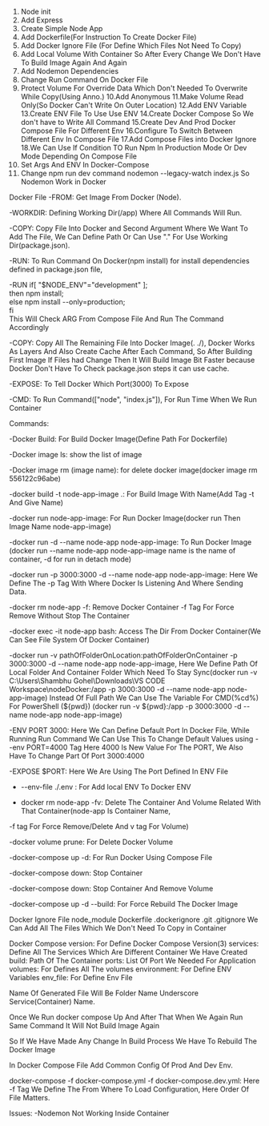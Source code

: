 1. Node init
2. Add Express
3. Create Simple Node App
4. Add Dockerfile(For Instruction To Create Docker File)
5. Add Docker Ignore File (For Define Which Files Not Need To Copy)
6. Add Local Volume With Container So After Every Change We Don't Have To Build Image Again And Again
7. Add Nodemon Dependencies 
8. Change Run Command On Docker File 
9. Protect Volume For Override Data Which Don't Needed To Overwrite While Copy(Using Anno.)
10.Add Anonymous 
11.Make Volume Read Only(So Docker Can't Write On Outer Location)
12.Add ENV Variable
13.Create ENV File To Use Use ENV
14.Create Docker Compose So We don't have to Write All Command 
15.Create Dev And Prod Docker Compose File For Different Env
16.Configure To Switch Between Different Env In Compose File
17.Add Compose Files into Docker Ignore
18.We Can Use If Condition TO Run Npm In Production Mode Or Dev Mode Depending On Compose File 
19. Set Args And ENV In Docker-Compose
20. Change npm run dev command nodemon --legacy-watch index.js So Nodemon Work in Docker

 

Docker File
-FROM: Get Image From Docker (Node).

-WORKDIR: Defining Working Dir(/app) Where All Commands Will Run.

-COPY: Copy File Into Docker and Second Argument Where We Want To Add The File, We Can Define Path Or Can Use "." For Use Working Dir(package.json). 

-RUN: To Run Command On Docker(npm install) for install dependencies defined in package.json file,

-RUN if[ "$NODE_ENV"="development" ]; \
         then npm install; \
         else npm install --only=production; \
         fi      
         This Will Check ARG From Compose File And Run The Command Accordingly

-COPY: Copy All The Remaining File Into Docker Image(. ./), Docker Works As Layers And Also Create Cache After Each Command, So After Building First Image If Files had Change Then It Will Build Image Bit Faster because Docker Don't Have To Check package.json steps it can use cache.

-EXPOSE: To Tell Docker Which Port(3000) To Expose

-CMD: To Run Command(["node", "index.js"]), For Run Time When We Run Container



Commands:

-Docker Build: For Build Docker Image(Define Path For Dockerfile)

-Docker image ls: show the list of image

-Docker image rm (image name): for delete docker image(docker image rm 556122c96abe)

-docker build -t node-app-image .: For Build Image With Name(Add Tag -t And Give Name)

-docker run node-app-image: For Run Docker Image(docker run Then Image Name node-app-image)

-docker run -d --name node-app node-app-image: To Run Docker Image (docker run --name node-app node-app-image name is the name of container, -d for run in detach mode)

-docker run -p 3000:3000 -d --name node-app node-app-image: Here We Define The -p Tag With Where Docker Is Listening And Where Sending Data. 

-docker rm node-app -f: Remove Docker Container -f Tag For Force Remove Without Stop The Container

-docker exec -it node-app bash: Access The Dir From Docker Container(We Can See File System Of Docker Container)

-docker run -v pathOfFolderOnLocation:pathOfFolderOnContainer -p 3000:3000 -d --name node-app node-app-image, Here We Define Path Of Local Folder And Container Folder Which Need To Stay Sync(docker run -v C:\Users\Shambhu Gohel\Downloads\VS CODE Workspace\nodeDocker\:/app  -p 3000:3000 -d --name node-app node-app-image)
Instead Of Full Path We Can Use The Variable For CMD(%cd%) For PowerShell (${pwd})
(docker run -v ${pwd}:/app -p 3000:3000 -d --name node-app node-app-image)

-ENV PORT 3000: Here We Can Define Default Port In Docker File, While Running Run Command We Can Use This To Change Default Values using --env PORT=4000 Tag Here 4000 Is New Value For The PORT, We Also Have To Change Part Of Port 3000:4000 

-EXPOSE $PORT: Here We Are Using The Port Defined In ENV File

- --env-file ./.env : For Add local ENV To Docker ENV 

- docker rm node-app -fv: Delete The Container And Volume Related With That Container(node-app Is Container Name, 

-f tag For Force Remove/Delete And v tag For Volume)

-docker volume prune: For Delete Docker Volume

-docker-compose up -d: For Run Docker Using Compose File

-docker-compose down: Stop Container

-docker-compose down: Stop Container And Remove Volume

-docker-compose up -d --build: For Force Rebuild The Docker Image


Docker Ignore File
node_module
Dockerfile
.dockerignore
.git
.gitignore
We Can Add All The Files Which We Don't Need To Copy in Container

Docker Compose
version: For Define Docker Compose Version(3)
services: Define All The Services Which Are Different Container We Have Created
build: Path Of The Container
ports: List Of Port We Needed For Application
volumes: For Defines All The volumes
environment: For Define ENV Variables
env_file: For Define Env File

Name Of Generated File Will Be Folder Name Underscore Service(Container) Name.

Once We Run docker compose Up And After That When We Again Run Same Command It Will Not Build Image Again

So If We Have Made Any Change In Build Process We Have To Rebuild The Docker Image

In Docker Compose File Add Common Config Of Prod And Dev Env.

docker-compose -f docker-compose.yml -f docker-compose.dev.yml: Here -f Tag We Define The From Where To Load Configuration, Here Order Of File Matters.






Issues: 
-Nodemon Not Working Inside Container







